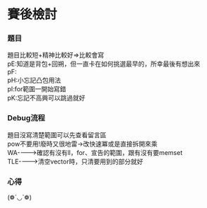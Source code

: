 # 賽後檢討

### 題目
題目比較短+精神比較好=>比較會寫<br>
pE:知道是背包+回朔，但一直卡在如何挑選最早的，所幸最後有想出來<br>
pF:<br>
pH:小忘記凸包用法<br>
pI:for範圍一開始寫錯<br>
pK:忘記不高興可以跳過就好<br>

### Debug流程
題目沒寫清楚範圍可以先查看留言區<br>
pow不要用!廢時又很地雷->改快速冪或是直接拆開來乘<br>
WA---->確認有沒有ll，for、宣告的範圍，跟有沒有要memset<br>
TLE---->清空vector時，只清要用到的部分就好<br>

### 心得
(❁´◡`❁)
